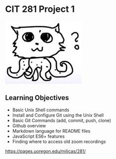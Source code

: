 # CIT 281 Project 1

![octocat](images/octocat.jpeg)

## Learning Objectives

- Basic Unix Shell commands
- Install and Configure Git using the Unix Shell
- Basic Git Commands (add, commit, push, clone)
- Github overview
- Markdown language for README files
- JavaScript ES6+ features
- Finding where to access old zoom recordings

https://pages.uoregon.edu/milicas/281/
